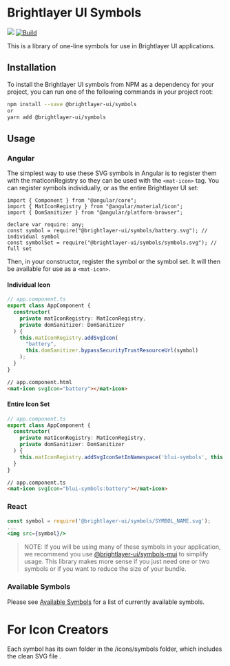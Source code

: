 # Brightlayer UI Symbols
[![](https://img.shields.io/npm/v/@brightlayer-ui/symbols.svg?label=@brightlayer-ui/symbols&style=flat)](https://www.npmjs.com/package/@brightlayer-ui/symbols)
[![Build](https://github.com/etn-ccis/blui-symbols/actions/workflows/blui-ci.yml/badge.svg)](https://github.com/etn-ccis/blui-symbols/actions/workflows/blui-ci.yml)

This is a library of one-line symbols for use in Brightlayer UI applications.

## Installation
To install the Brightlayer UI symbols from NPM as a dependency for your project, you can run one of the following commands in your project root:
```sh
npm install --save @brightlayer-ui/symbols
or
yarn add @brightlayer-ui/symbols
```

## Usage
### Angular
The simplest way to use these SVG symbols in Angular is to register them with the matIconRegistry so they can be used with the ```<mat-icon>``` tag. You can register symbols individually, or as the entire Brightlayer UI set:

```
import { Component } from "@angular/core";
import { MatIconRegistry } from "@angular/material/icon";
import { DomSanitizer } from "@angular/platform-browser";

declare var require: any;
const symbol = require("@brightlayer-ui/symbols/battery.svg"); // individual symbol
const symbolSet = require("@brightlayer-ui/symbols/symbols.svg"); // full set
```

Then, in your constructor, register the symbol or the symbol set. It will then be available for use as a ```<mat-icon>```.

#### Individual Icon
```ts
// app.component.ts
export class AppComponent {
  constructor(
    private matIconRegistry: MatIconRegistry,
    private domSanitizer: DomSanitizer
  ) {
    this.matIconRegistry.addSvgIcon(
      "battery",
      this.domSanitizer.bypassSecurityTrustResourceUrl(symbol)
    );
  }
}
```

```html
// app.component.html
<mat-icon svgIcon="battery"></mat-icon>
```

#### Entire Icon Set
```ts
// app.component.ts
export class AppComponent {
  constructor(
    private matIconRegistry: MatIconRegistry,
    private domSanitizer: DomSanitizer
  ) {
    this.matIconRegistry.addSvgIconSetInNamespace('blui-symbols', this.domSanitizer.bypassSecurityTrustResourceUrl(symbolSet));
  }
}
```

```html
// app.component.ts
<mat-icon svgIcon="blui-symbols:battery"></mat-icon>
```

### React
```jsx
const symbol = require('@brightlayer-ui/symbols/SYMBOL_NAME.svg');
...
<img src={symbol}/>
```

>NOTE: If you will be using many of these symbols in your application, we recommend you use [@brightlayer-ui/symbols-mui](https://www.npmjs.com/package/@brightlayer-ui/symbols-mui) to simplify usage. This library makes more sense if you just need one or two symbols or if you want to reduce the size of your bundle.

### Available Symbols
Please see [Available Symbols](https://github.com/etn-ccis/blui-symbols/blob/master/available_symbols.md) for a list of currently available symbols.

# For Icon Creators
Each symbol has its own folder in the /icons/symbols folder, which includes the clean SVG file .


